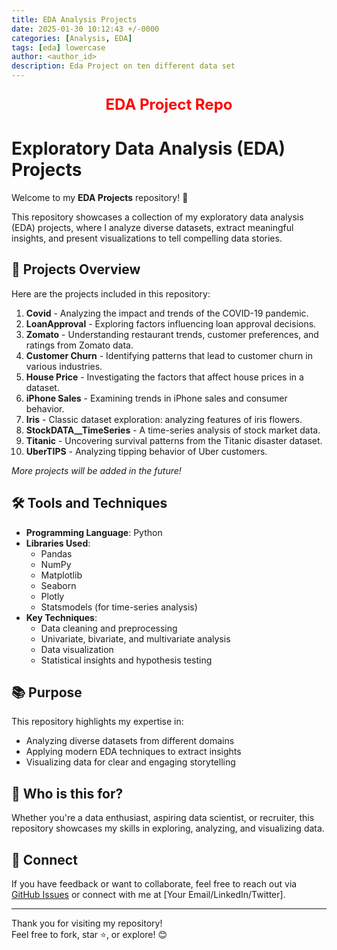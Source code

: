 ```yaml
---
title: EDA Analysis Projects
date: 2025-01-30 10:12:43 +/-0000
categories: [Analysis, EDA]
tags: [eda] lowercase
author: <author_id>  
description: Eda Project on ten different data set
---
```








<p style="text-align: center; font-size: 24px; color: red;">
  <a href="https://github.com/AnnNaserNabil/EDA_Projects" style="color: red; text-decoration: none;">
    <b>EDA Project Repo</b>
  </a>
</p>




# Exploratory Data Analysis (EDA) Projects  

Welcome to my **EDA Projects** repository! 🎉  

This repository showcases a collection of my exploratory data analysis (EDA) projects, where I analyze diverse datasets, extract meaningful insights, and present visualizations to tell compelling data stories.  

## 🚀 Projects Overview  
Here are the projects included in this repository:  

1. **Covid** - Analyzing the impact and trends of the COVID-19 pandemic.  
2. **LoanApproval** - Exploring factors influencing loan approval decisions.  
3. **Zomato** - Understanding restaurant trends, customer preferences, and ratings from Zomato data.  
4. **Customer Churn** - Identifying patterns that lead to customer churn in various industries.  
5. **House Price** - Investigating the factors that affect house prices in a dataset.  
6. **iPhone Sales** - Examining trends in iPhone sales and consumer behavior.  
7. **Iris** - Classic dataset exploration: analyzing features of iris flowers.  
8. **StockDATA__TimeSeries** - A time-series analysis of stock market data.  
9. **Titanic** - Uncovering survival patterns from the Titanic disaster dataset.  
10. **UberTIPS** - Analyzing tipping behavior of Uber customers.  

*More projects will be added in the future!*  

## 🛠️ Tools and Techniques  
- **Programming Language**: Python  
- **Libraries Used**:  
  - Pandas  
  - NumPy  
  - Matplotlib  
  - Seaborn  
  - Plotly  
  - Statsmodels (for time-series analysis)  
- **Key Techniques**:  
  - Data cleaning and preprocessing  
  - Univariate, bivariate, and multivariate analysis  
  - Data visualization  
  - Statistical insights and hypothesis testing  

## 📚 Purpose  
This repository highlights my expertise in:  
- Analyzing diverse datasets from different domains  
- Applying modern EDA techniques to extract insights  
- Visualizing data for clear and engaging storytelling  

## 🌱 Who is this for?  
Whether you're a data enthusiast, aspiring data scientist, or recruiter, this repository showcases my skills in exploring, analyzing, and visualizing data.  

## 📩 Connect  
If you have feedback or want to collaborate, feel free to reach out via [GitHub Issues](https://github.com/yourusername/eda-projects/issues) or connect with me at [Your Email/LinkedIn/Twitter].  

---  

Thank you for visiting my repository!  
Feel free to fork, star ⭐, or explore! 😊  
